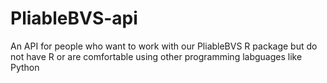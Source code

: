 # PliableBVS-api
An API for people who want to work with our PliableBVS R package but do not have R or are comfortable using other programming labguages like Python
